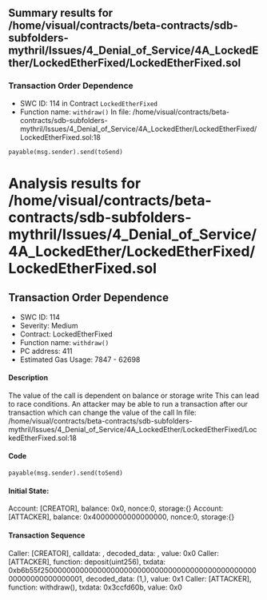 ## Summary results for /home/visual/contracts/beta-contracts/sdb-subfolders-mythril/Issues/4_Denial_of_Service/4A_LockedEther/LockedEtherFixed/LockedEtherFixed.sol
### Transaction Order Dependence
- SWC ID: 114 in Contract `LockedEtherFixed`
- Function name: `withdraw()`
In file: /home/visual/contracts/beta-contracts/sdb-subfolders-mythril/Issues/4_Denial_of_Service/4A_LockedEther/LockedEtherFixed/LockedEtherFixed.sol:18
```
payable(msg.sender).send(toSend)
```
# Analysis results for /home/visual/contracts/beta-contracts/sdb-subfolders-mythril/Issues/4_Denial_of_Service/4A_LockedEther/LockedEtherFixed/LockedEtherFixed.sol

## Transaction Order Dependence
- SWC ID: 114
- Severity: Medium
- Contract: LockedEtherFixed
- Function name: `withdraw()`
- PC address: 411
- Estimated Gas Usage: 7847 - 62698

#### Description

The value of the call is dependent on balance or storage write
This can lead to race conditions. An attacker may be able to run a transaction after our transaction which can change the value of the call
In file: /home/visual/contracts/beta-contracts/sdb-subfolders-mythril/Issues/4_Denial_of_Service/4A_LockedEther/LockedEtherFixed/LockedEtherFixed.sol:18

#### Code

```
payable(msg.sender).send(toSend)
```

#### Initial State:

Account: [CREATOR], balance: 0x0, nonce:0, storage:{}
Account: [ATTACKER], balance: 0x40000000000000000, nonce:0, storage:{}

#### Transaction Sequence

Caller: [CREATOR], calldata: , decoded_data: , value: 0x0
Caller: [ATTACKER], function: deposit(uint256), txdata: 0xb6b55f250000000000000000000000000000000000000000000000000000000000000001, decoded_data: (1,), value: 0x1
Caller: [ATTACKER], function: withdraw(), txdata: 0x3ccfd60b, value: 0x0


